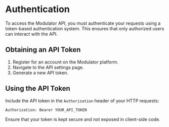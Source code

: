 # Authentication

To access the Modulator API, you must authenticate your requests using a token-based authentication system. This ensures that only authorized users can interact with the API.

## Obtaining an API Token

1. Register for an account on the Modulator platform.
2. Navigate to the API settings page.
3. Generate a new API token.

## Using the API Token

Include the API token in the `Authorization` header of your HTTP requests:

```
Authorization: Bearer YOUR_API_TOKEN
```

Ensure that your token is kept secure and not exposed in client-side code.
